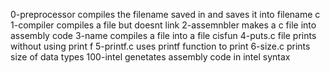 0-preprocessor compiles the filename saved in  and saves it into filename c
1-compiler compiles a file but doesnt link
2-assemnbler makes a c file into assembly code
3-name compiles a file into a file cisfun
4-puts.c file prints without using print f
5-printf.c uses printf function to print
6-size.c prints size of data types
100-intel genetates assembly code in intel syntax
